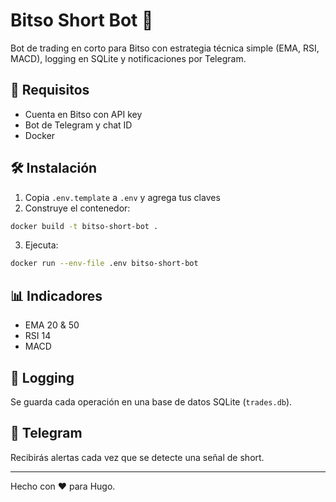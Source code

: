 # Bitso Short Bot 🤖

Bot de trading en corto para Bitso con estrategia técnica simple (EMA, RSI, MACD), logging en SQLite y notificaciones por Telegram.

## 🚀 Requisitos

- Cuenta en Bitso con API key
- Bot de Telegram y chat ID
- Docker

## 🛠️ Instalación

1. Copia `.env.template` a `.env` y agrega tus claves
2. Construye el contenedor:

```bash
docker build -t bitso-short-bot .
```

3. Ejecuta:

```bash
docker run --env-file .env bitso-short-bot
```

## 📊 Indicadores

- EMA 20 & 50
- RSI 14
- MACD

## 📌 Logging

Se guarda cada operación en una base de datos SQLite (`trades.db`).

## 📩 Telegram

Recibirás alertas cada vez que se detecte una señal de short.

---

Hecho con ❤️ para Hugo.
